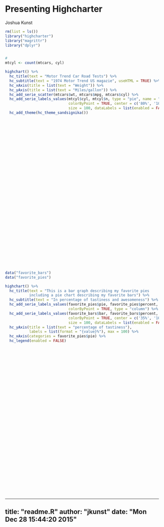 # Presenting Highcharter
Joshua Kunst  



```r
rm(list = ls())
library("highcharter")
library("magrittr")
library("dplyr")


#
mtcyl <- count(mtcars, cyl)

highchart() %>% 
  hc_title(text = "Motor Trend Car Road Tests") %>%
  hc_subtitle(text = "1974 Motor Trend US magazie", useHTML = TRUE) %>% 
  hc_xAxis(title = list(text = "Weight")) %>% 
  hc_yAxis(title = list(text = "Miles/gallon")) %>%
  hc_add_serie_scatter(mtcars$wt, mtcars$mpg, mtcars$cyl) %>% 
  hc_add_serie_labels_values(mtcyl$cyl, mtcyl$n, type = "pie", name = "Total",
                             colorByPoint = TRUE, center = c('80%', '10%'),
                             size = 100, dataLabels = list(enabled = FALSE)) %>% 
  hc_add_theme(hc_theme_sandsignika())
```

<!--html_preserve--><div id="htmlwidget-9235" style="width:672px;height:480px;" class="highchart"></div>
<script type="application/json" data-for="htmlwidget-9235">{"x":{"hc_opts":{"title":{"text":"Motor Trend Car Road Tests"},"credits":{"enabled":false},"subtitle":{"text":"1974 Motor Trend US magazie","useHTML":true},"xAxis":{"title":{"text":"Weight"}},"yAxis":{"title":{"text":"Miles/gallon"}},"series":[{"type":"scatter","data":[[2.32,22.8],[3.19,24.4],[3.15,22.8],[2.2,32.4],[1.615,30.4],[1.835,33.9],[2.465,21.5],[1.935,27.3],[2.14,26],[1.513,30.4],[2.78,21.4]],"name":"4"},{"type":"scatter","data":[[2.62,21],[2.875,21],[3.215,21.4],[3.46,18.1],[3.44,19.2],[3.44,17.8],[2.77,19.7]],"name":"6"},{"type":"scatter","data":[[3.44,18.7],[3.57,14.3],[4.07,16.4],[3.73,17.3],[3.78,15.2],[5.25,10.4],[5.424,10.4],[5.345,14.7],[3.52,15.5],[3.435,15.2],[3.84,13.3],[3.845,19.2],[3.17,15.8],[3.57,15]],"name":"8"},{"data":[{"name":4,"y":11},{"name":6,"y":7},{"name":8,"y":14}],"type":"pie","name":"Total","colorByPoint":true,"center":["80%","10%"],"size":100,"dataLabels":{"enabled":false}}]},"theme":{"colors":["#f45b5b","#8085e9","#8d4654","#7798BF","#aaeeee","#ff0066","#eeaaee","#55BF3B","#DF5353","#7798BF","#aaeeee"],"chart":{"backgroundColor":null,"divBackgroundImage":"http://www.highcharts.com/samples/graphics/sand.png","style":{"fontFamily":"Signika, serif"}},"title":{"style":{"color":"black","fontSize":"16px","fontWeight":"bold"}},"subtitle":{"style":{"color":"black"}},"tooltip":{"borderWidth":0},"legend":{"itemStyle":{"fontWeight":"bold","fontSize":"13px"}},"xAxis":{"labels":{"style":{"color":"#6e6e70"}}},"yAxis":{"labels":{"style":{"color":"#6e6e70"}}},"plotOptions":{"series":{"shadow":true},"candlestick":{"lineColor":"#404048"},"map":{"shadow":false}},"navigator":{"xAxis":{"gridLineColor":"#D0D0D8"}},"rangeSelector":{"buttonTheme":{"fill":"white","stroke":"#C0C0C8","stroke-width":1,"states":{"select":{"fill":"#D0D0D8"}}}},"scrollbar":{"trackBorderColor":"#C0C0C8"},"background2":"#E0E0E8"},"conf_opts":{"global":{"Date":null,"VMLRadialGradientURL":"http =//code.highcharts.com/list(version)/gfx/vml-radial-gradient.png","canvasToolsURL":"http =//code.highcharts.com/list(version)/modules/canvas-tools.js","getTimezoneOffset":null,"timezoneOffset":0,"useUTC":true},"lang":{"contextButtonTitle":"Chart context menu","decimalPoint":".","downloadJPEG":"Download JPEG image","downloadPDF":"Download PDF document","downloadPNG":"Download PNG image","downloadSVG":"Download SVG vector image","drillUpText":"Back to list(series.name)","invalidDate":null,"loading":"Loading...","months":["January","February","March","April","May","June","July","August","September","October","November","December"],"noData":"No data to display","numericSymbols":["k","M","G","T","P","E"],"printChart":"Print chart","resetZoom":"Reset zoom","resetZoomTitle":"Reset zoom level 1:1","shortMonths":["Jan","Feb","Mar","Apr","May","Jun","Jul","Aug","Sep","Oct","Nov","Dec"],"thousandsSep":" ","weekdays":["Sunday","Monday","Tuesday","Wednesday","Thursday","Friday","Saturday"]}},"debug":false,"fonts":"Signika"},"evals":[]}</script><!--/html_preserve-->

```r
data("favorite_bars")
data("favorite_pies")

highchart() %>% 
  hc_title(text = "This is a bar graph describing my favorite pies
           including a pie chart describing my favorite bars") %>%
  hc_subtitle(text = "In percentage of tastiness and awesomeness") %>% 
  hc_add_serie_labels_values(favorite_pies$pie, favorite_pies$percent,
                             colorByPoint = TRUE, type = "column") %>% 
  hc_add_serie_labels_values(favorite_bars$bar, favorite_bars$percent, type = "pie", 
                             colorByPoint = TRUE, center = c('35%', '10%'),
                             size = 100, dataLabels = list(enabled = FALSE)) %>% 
  hc_yAxis(title = list(text = "percentage of tastiness"),
           labels = list(format = "{value}%"), max = 100) %>% 
  hc_xAxis(categories = favorite_pies$pie) %>% 
  hc_legend(enabled = FALSE)
```

<!--html_preserve--><div id="htmlwidget-1418" style="width:672px;height:480px;" class="highchart"></div>
<script type="application/json" data-for="htmlwidget-1418">{"x":{"hc_opts":{"title":{"text":"This is a bar graph describing my favorite pies\n           including a pie chart describing my favorite bars"},"credits":{"enabled":false},"subtitle":{"text":"In percentage of tastiness and awesomeness"},"series":[{"data":[{"name":"Strawberry Rhubarb","y":85},{"name":"Pumpkin","y":64},{"name":"Lemon Meringue","y":75},{"name":"Blueberry","y":100},{"name":"Key Lime","y":57}],"colorByPoint":true,"type":"column"},{"data":[{"name":"Mclaren's","y":30},{"name":"McGee's","y":28},{"name":"P & G","y":27},{"name":"White Horse Tavern","y":12},{"name":"King Cole Bar","y":3}],"type":"pie","colorByPoint":true,"center":["35%","10%"],"size":100,"dataLabels":{"enabled":false}}],"yAxis":{"title":{"text":"percentage of tastiness"},"labels":{"format":"{value}%"},"max":100},"xAxis":{"categories":["Strawberry Rhubarb","Pumpkin","Lemon Meringue","Blueberry","Key Lime"]},"legend":{"enabled":false}},"theme":null,"conf_opts":{"global":{"Date":null,"VMLRadialGradientURL":"http =//code.highcharts.com/list(version)/gfx/vml-radial-gradient.png","canvasToolsURL":"http =//code.highcharts.com/list(version)/modules/canvas-tools.js","getTimezoneOffset":null,"timezoneOffset":0,"useUTC":true},"lang":{"contextButtonTitle":"Chart context menu","decimalPoint":".","downloadJPEG":"Download JPEG image","downloadPDF":"Download PDF document","downloadPNG":"Download PNG image","downloadSVG":"Download SVG vector image","drillUpText":"Back to list(series.name)","invalidDate":null,"loading":"Loading...","months":["January","February","March","April","May","June","July","August","September","October","November","December"],"noData":"No data to display","numericSymbols":["k","M","G","T","P","E"],"printChart":"Print chart","resetZoom":"Reset zoom","resetZoomTitle":"Reset zoom level 1:1","shortMonths":["Jan","Feb","Mar","Apr","May","Jun","Jul","Aug","Sep","Oct","Nov","Dec"],"thousandsSep":" ","weekdays":["Sunday","Monday","Tuesday","Wednesday","Thursday","Friday","Saturday"]}},"debug":false,"fonts":[]},"evals":[]}</script><!--/html_preserve-->


---
title: "readme.R"
author: "jkunst"
date: "Mon Dec 28 15:44:20 2015"
---
